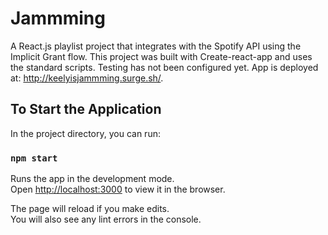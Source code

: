 # Jammming

A React.js playlist project that integrates with the Spotify API using the Implicit Grant flow. This project was built with Create-react-app and uses the standard scripts. Testing has not been configured yet. App is deployed at: http://keelyisjammming.surge.sh/.

## To Start the Application

In the project directory, you can run:

### `npm start`

Runs the app in the development mode.\
Open [http://localhost:3000](http://localhost:3000) to view it in the browser.

The page will reload if you make edits.\
You will also see any lint errors in the console.

